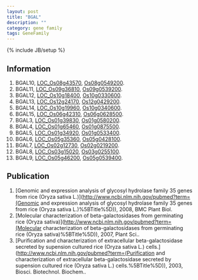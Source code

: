 ```yaml
---
layout: post
title: "BGAL"
description: ""
category: gene family
tags: GeneFamily
---
```

{% include JB/setup %}

## Information
1. BGAL10, [LOC_Os08g43570](http://rice.plantbiology.msu.edu/cgi-bin/ORF_infopage.cgi?orf=LOC_Os08g43570), [Os08g0549200](http://rapdb.dna.affrc.go.jp/viewer/gbrowse_details/irgsp1?name=Os08g0549200).
2. BGAL11, [LOC_Os09g36810](http://rice.plantbiology.msu.edu/cgi-bin/ORF_infopage.cgi?orf=LOC_Os09g36810), [Os09g0539200](http://rapdb.dna.affrc.go.jp/viewer/gbrowse_details/irgsp1?name=Os09g0539200).
3. BGAL12, [LOC_Os10g18400](http://rice.plantbiology.msu.edu/cgi-bin/ORF_infopage.cgi?orf=LOC_Os10g18400), [Os10g0330600](http://rapdb.dna.affrc.go.jp/viewer/gbrowse_details/irgsp1?name=Os10g0330600).
4. BGAL13, [LOC_Os12g24170](http://rice.plantbiology.msu.edu/cgi-bin/ORF_infopage.cgi?orf=LOC_Os12g24170), [Os12g0429200](http://rapdb.dna.affrc.go.jp/viewer/gbrowse_details/irgsp1?name=Os12g0429200).
5. BGAL14, [LOC_Os10g19960](http://rice.plantbiology.msu.edu/cgi-bin/ORF_infopage.cgi?orf=LOC_Os10g19960), [Os10g0340600](http://rapdb.dna.affrc.go.jp/viewer/gbrowse_details/irgsp1?name=Os10g0340600).
6. BGAL15, [LOC_Os06g42310](http://rice.plantbiology.msu.edu/cgi-bin/ORF_infopage.cgi?orf=LOC_Os06g42310), [Os06g0628500](http://rapdb.dna.affrc.go.jp/viewer/gbrowse_details/irgsp1?name=Os06g0628500).
7. BGAL3, [LOC_Os01g39830](http://rice.plantbiology.msu.edu/cgi-bin/ORF_infopage.cgi?orf=LOC_Os01g39830), [Os01g0580200](http://rapdb.dna.affrc.go.jp/viewer/gbrowse_details/irgsp1?name=Os01g0580200).
8. BGAL4, [LOC_Os01g65460](http://rice.plantbiology.msu.edu/cgi-bin/ORF_infopage.cgi?orf=LOC_Os01g65460), [Os01g0875500](http://rapdb.dna.affrc.go.jp/viewer/gbrowse_details/irgsp1?name=Os01g0875500).
9. BGAL5, [LOC_Os01g34920](http://rice.plantbiology.msu.edu/cgi-bin/ORF_infopage.cgi?orf=LOC_Os01g34920), [Os01g0533400](http://rapdb.dna.affrc.go.jp/viewer/gbrowse_details/irgsp1?name=Os01g0533400).
10. BGAL6, [LOC_Os05g35360](http://rice.plantbiology.msu.edu/cgi-bin/ORF_infopage.cgi?orf=LOC_Os05g35360), [Os05g0428100](http://rapdb.dna.affrc.go.jp/viewer/gbrowse_details/irgsp1?name=Os05g0428100).
11. BGAL7, [LOC_Os02g12730](http://rice.plantbiology.msu.edu/cgi-bin/ORF_infopage.cgi?orf=LOC_Os02g12730), [Os02g0219200](http://rapdb.dna.affrc.go.jp/viewer/gbrowse_details/irgsp1?name=Os02g0219200).
12. BGAL8, [LOC_Os03g15020](http://rice.plantbiology.msu.edu/cgi-bin/ORF_infopage.cgi?orf=LOC_Os03g15020), [Os03g0255100](http://rapdb.dna.affrc.go.jp/viewer/gbrowse_details/irgsp1?name=Os03g0255100).
13. BGAL9, [LOC_Os05g46200](http://rice.plantbiology.msu.edu/cgi-bin/ORF_infopage.cgi?orf=LOC_Os05g46200), [Os05g0539400](http://rapdb.dna.affrc.go.jp/viewer/gbrowse_details/irgsp1?name=Os05g0539400).

## Publication
1. [Genomic and expression analysis of glycosyl hydrolase family 35 genes from rice (Oryza sativa L.)](http://www.ncbi.nlm.nih.gov/pubmed?term=(Genomic and expression analysis of glycosyl hydrolase family 35 genes from rice (Oryza sativa L.)%5BTitle%5D)), 2008, BMC Plant Biol.
2. [Molecular characterization of beta-galactosidases from germinating rice (Oryza sativa)](http://www.ncbi.nlm.nih.gov/pubmed?term=(Molecular characterization of beta-galactosidases from germinating rice (Oryza sativa)%5BTitle%5D)), 2007, Plant Sci..
3. [Purification and characterization of extracellular beta-galactosidase secreted by supension cultured rice (Oryza sativa L.) cells.](http://www.ncbi.nlm.nih.gov/pubmed?term=(Purification and characterization of extracellular beta-galactosidase secreted by supension cultured rice (Oryza sativa L.) cells.%5BTitle%5D)), 2003, Biosci. Biotechnol. Biochem..



